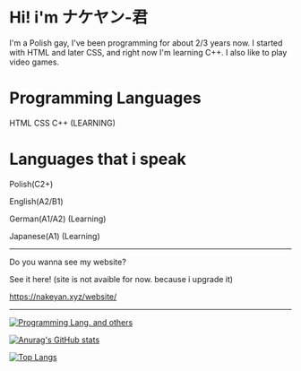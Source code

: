 # Hi! i'm ナケヤン-君
I'm a Polish gay, I've been programming for about 2/3 years now. I started with HTML and later CSS, and right now I'm learning C++. I also like to play video games.

# Programming Languages
HTML
CSS
C++ (LEARNING)


# Languages that i speak

Polish(C2+)

English(A2/B1)

German(A1/A2) (Learning) 

Japanese(A1) (Learning)

-------

Do you wanna see my website? 

See it here! (site is not avaible for now. because i upgrade it)

https://nakeyan.xyz/website/


-------

[![Programming Lang. and others](https://skillicons.dev/icons?i=html,css,python,linux,fedora)](https://skillicons.dev)

[![Anurag's GitHub stats](https://github-readme-stats.vercel.app/api?username=Nakeyan)](https://github.com/anuraghazra/github-readme-stats)

[![Top Langs](https://github-readme-stats.vercel.app/api/top-langs/?username=Nakeyan&layout=compact)](https://github.com/anuraghazra/github-readme-stats)
